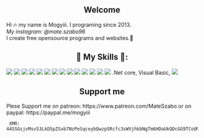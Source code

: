 ﻿

## <h2 align="center">Welcome</h2>

 Hi 🔥 my name is Mogyiii. I programing since 2013.<br>
*My instagram: @mate.szabo96* <br>
I create free opensource programs and websites.🔨<br>
<h2 align="center">🔧  My Skills 💯:</h2>
<span>
<img src="https://img.shields.io/badge/-HTML5-E34F26?style=for-the-badge&logo=html5&logoColor=white">
<img src="https://img.shields.io/badge/-CSS3-1572B6?style=for-the-badge&logo=css3&logoColor=white">
<img src="https://img.shields.io/badge/-Bootstrap-563D7C?style=for-the-badge&logo=bootstrap&logoColor=white">
<img src="https://img.shields.io/badge/-JavaScript-black?style=for-the-badge&logo=javascript&logoColor=eed718"> 
<img src="https://img.shields.io/badge/-Windows-0078D6?style=for-the-badge&logo=Windows">
<img src="https://img.shields.io/badge/-Git-F05032?style=for-the-badge&logo=Git&logoColor=white">
<img src="https://img.shields.io/badge/-Sass-black?style=for-the-badge&logo=Sass&logoColor=pink">
<img src="https://img.shields.io/badge/-Java-white?style=for-the-badge&logo=Java&logoColor=red">
<img src="https://img.shields.io/badge/-Postgresql-white?style=for-the-badge&logo=Postgresql&logoColor=blue">
<img src="https://img.shields.io/badge/-PHP-white?style=for-the-badge&logo=php&logoColor=purple">
<img src="https://img.shields.io/badge/-Jquery-white?style=for-the-badge&logo=jquery&logoColor=black">
<img src="https://img.shields.io/badge/-MySQL-white?style=for-the-badge&logo=MySQL&logoColor=orange">
<img src="https://img.shields.io/badge/-Visualstudio-white?style=for-the-badge&logo=Visualstudio&logoColor=purple">
<img src="https://img.shields.io/badge/-Csharp-blue?style=for-the-badge&logo=CSharp&logoColor=white">
.Net core,  Visual Basic,
</span>
<img src="https://github-readme-stats.vercel.app/api?username=mogyiii&show_icons=true&include_all_commits=true&count_private=true&theme=algolia">
<h2 align="center">Support me</h2>
Plese Support me on patreon: https://www.patreon.com/MateSzabo or on paypal: https://paypal.me/mogyiii

     XMR: 44SSGsjvMsv53LkD5pZSxb7NzPeSqceybQwzpSRcfc3sWVjhkbNgTm6HDaUkQDcGG9TCoUMx7FNDxXE5iRJymncSLPkEa8C

